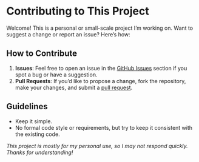 # Contributing to This Project

Welcome! This is a personal or small-scale project I’m working on. Want to suggest a change or report an issue? Here’s how:

## How to Contribute
1. **Issues**: Feel free to open an issue in the [GitHub Issues](https://github.com/zbejas/orbiscast/issues) section if you spot a bug or have a suggestion.
2. **Pull Requests**: If you’d like to propose a change, fork the repository, make your changes, and submit a [pull request](https://github.com/zbejas/orbiscast/pulls).

## Guidelines
- Keep it simple.
- No formal code style or requirements, but try to keep it consistent with the existing code.

_This project is mostly for my personal use, so I may not respond quickly. Thanks for understanding!_
